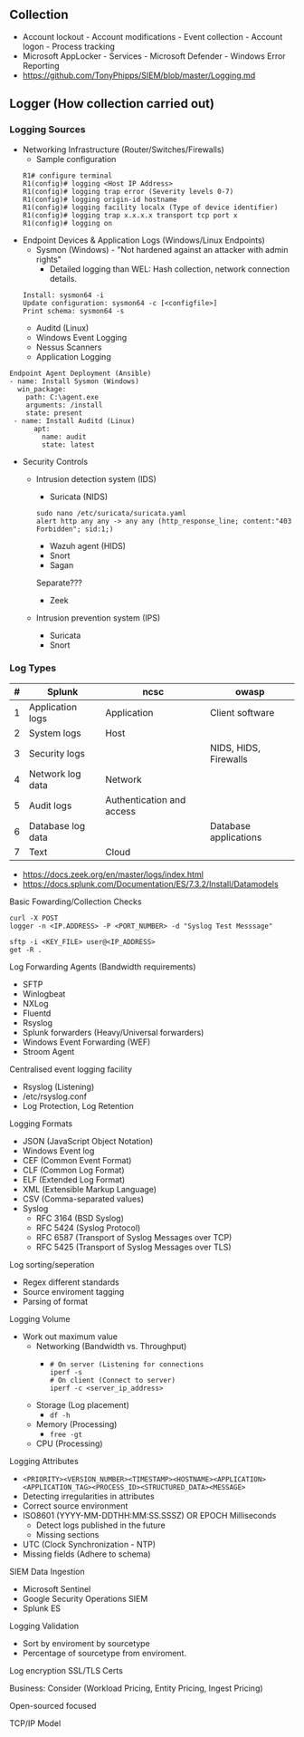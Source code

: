 ## Collection
- Account lockout - Account modifications - Event collection - Account logon - Process tracking
- Microsoft AppLocker - Services - Microsoft Defender - Windows Error Reporting
- https://github.com/TonyPhipps/SIEM/blob/master/Logging.md

## Logger (How collection carried out)

### Logging Sources

- Networking Infrastructure (Router/Switches/Firewalls)
  - Sample configuration
  ```
  R1# configure terminal
  R1(config)# logging <Host IP Address>
  R1(config)# logging trap error (Severity levels 0-7)
  R1(config)# logging origin-id hostname
  R1(config)# logging facility localx (Type of device identifier)
  R1(config)# logging trap x.x.x.x transport tcp port x
  R1(config)# logging on
  ```
- Endpoint Devices & Application Logs (Windows/Linux Endpoints)
  - Sysmon (Windows) - "Not hardened against an attacker with admin rights"
    - Detailed logging than WEL: Hash collection, network connection details.
  ```
  Install: sysmon64 -i
  Update configuration: sysmon64 -c [<configfile>]
  Print schema: sysmon64 -s
  ```
  - Auditd (Linux)
  - Windows Event Logging
  - Nessus Scanners
  - Application Logging

```
Endpoint Agent Deployment (Ansible)
- name: Install Sysmon (Windows)
  win_package:
    path: C:\agent.exe
    arguments: /install
    state: present
 - name: Install Auditd (Linux)
      apt:
        name: audit
        state: latest
```

- Security Controls
  - Intrusion detection system (IDS)
    - Suricata (NIDS)
    ```
    sudo nano /etc/suricata/suricata.yaml
    alert http any any -> any any (http_response_line; content:"403 Forbidden"; sid:1;)
    ```
    - Wazuh agent (HIDS)
    - Snort
    - Sagan

    Separate???
    - Zeek
      
  - Intrusion prevention system (IPS)
    - Suricata
    - Snort

### Log Types

| # | Splunk | ncsc | owasp |
| - | ----------- | ----------- | ----------- |
| 1 | Application logs  | Application | Client software |
| 2 | System logs       | Host | |
| 3 | Security logs     | | NIDS, HIDS, Firewalls |
| 4 | Network log data  | Network | |
| 5 | Audit logs        | Authentication and access | |
| 6 | Database log data | | Database applications |
| 7 | Text              | Cloud  | |

- https://docs.zeek.org/en/master/logs/index.html
- https://docs.splunk.com/Documentation/ES/7.3.2/Install/Datamodels

Basic Fowarding/Collection Checks
```
curl -X POST
logger -n <IP.ADDRESS> -P <PORT_NUMBER> -d "Syslog Test Messsage"
```

```
sftp -i <KEY_FILE> user@<IP_ADDRESS>
get -R .
```

Log Forwarding Agents (Bandwidth requirements)
- SFTP
- Winlogbeat
- NXLog
- Fluentd 
- Rsyslog
- Splunk forwarders (Heavy/Universal forwarders)
- Windows Event Forwarding (WEF)
- Stroom Agent

Centralised event logging facility
- Rsyslog (Listening)
- /etc/rsyslog.conf
- Log Protection, Log Retention

Logging Formats
- JSON (JavaScript Object Notation)
- Windows Event log
- CEF (Common Event Format)
- CLF (Common Log Format)
- ELF (Extended Log Format)
- XML (Extensible Markup Language)
- CSV (Comma-separated values)
- Syslog
  - RFC 3164 (BSD Syslog)
  - RFC 5424 (Syslog Protocol)
  - RFC 6587 (Transport of Syslog Messages over TCP)
  - RFC 5425 (Transport of Syslog Messages over TLS)

Log sorting/seperation
- Regex different standards
- Source enviroment tagging
- Parsing of format

Logging Volume
- Work out maximum value 
  - Networking (Bandwidth vs. Throughput)
    - ```
      # On server (Listening for connections
      iperf -s
      # On client (Connect to server)
      iperf -c <server_ip_address>
      ``` 
  - Storage (Log placement)
    - `df -h`
  - Memory (Processing)
    - `free -gt`
  - CPU (Processing)

Logging Attributes
- `<PRIORITY><VERSION_NUMBER><TIMESTAMP><HOSTNAME><APPLICATION><APPLICATION_TAG><PROCESS_ID><STRUCTURED_DATA><MESSAGE>`
- Detecting irregularities in attributes
- Correct source environment
- ISO8601 (YYYY-MM-DDTHH:MM:SS.SSSZ) OR EPOCH Milliseconds
  - Detect logs published in the future
  - Missing sections
- UTC (Clock Synchronization - NTP)
- Missing fields (Adhere to schema)

SIEM Data Ingestion
- Microsoft Sentinel 
- Google Security Operations SIEM
- Splunk ES

Logging Validation
- Sort by enviroment by sourcetype
- Percentage of sourcetype from enviroment.

Log encryption
SSL/TLS
Certs

Business:
Consider (Workload Pricing, Entity Pricing, Ingest Pricing)

Open-sourced focused

TCP/IP Model


